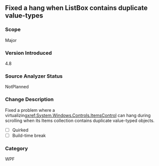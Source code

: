 ## Fixed a hang when ListBox contains duplicate value-types

### Scope
Major

### Version Introduced
4.8

### Source Analyzer Status
NotPlanned

### Change Description
Fixed a problem where a virtualizing<xref:System.Windows.Controls.ItemsControl> can hang during scrolling when its Items collection contains duplicate value-typed objects.

- [ ] Quirked
- [ ] Build-time break

### Category
WPF

<!--
    ### Original Bug
        360053
-->
